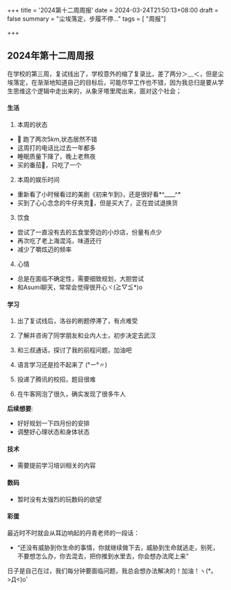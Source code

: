 +++
title = '2024第十二周周报'
date = 2024-03-24T21:50:13+08:00
draft = false
summary = "尘埃落定，步履不停..."
tags = [ "周报"]

+++
## 2024年第十二周周报
在学校的第三周，复试线出了，学校意外的缩了复录比，差了两分＞﹏＜，但是尘埃落定，在渐渐地知道自己的目标后，可能尽早工作也不错，因为我总归是要从学生思维这个逻辑中走出来的，从象牙塔里爬出来，面对这个社会；
#### 生活
1. 本周的状态
- 🏃‍ 跑了两次5km,状态居然不错
- 这周打的电话比过去一年都多
- 睡眠质量下降了，晚上老熬夜
- 买的番茄🍅，只吃了一个
2. 本周的娱乐时间
- 重新看了小时候看过的美剧《初来乍到》，还是很好看*^____^*
- 买到了心心念念的牛仔夹克🥼，但是买大了，正在尝试退换货
3. 饮食
- 尝试了一直没有去的五食堂旁边的小炒店，份量有点少
- 再次吃了老上海混沌，味道还行
- 减少了嚼炫迈的频率
4. 心情
- 总是在面临不确定性，需要细致规划，大胆尝试
- 和Asumi聊天，常常会觉得很开心ヾ(≧▽≦*)o
#### 学习
1. 出了复试线后，洛谷的刷题停滞了，有点难受

2. 了解并咨询了同学朋友和业内人士，初步决定去武汉

3. 和三叔通话，探讨了我的前程问题，加油吧

4. 语言学习还是捡不起来了 (°ー°〃)

5. 投递了腾讯的校招，题目很难

6. 在牛客网泡了很久，确实发现了很多牛人

  **后续想要**:
-    好好规划一下四月份的安排
-    调整好心理状态和身体状态
#### 技术
- 需要提前学习培训相关的内容
#### 数码
- 暂时没有太强烈的玩数码的欲望


#### 彩蛋
最近时不时就会从耳边响起的丹青老师的一段话：

- “还没有威胁到你生命的事情，你就继续做下去，威胁到生命就逃走，别死，不要想怎么办，你去混去，把你推到水里去，你会想办法爬上来”

日子是自己在过，我们每分钟要面临问题，我总会想办法解决的！加油！ヽ(*。>Д<)o゜
